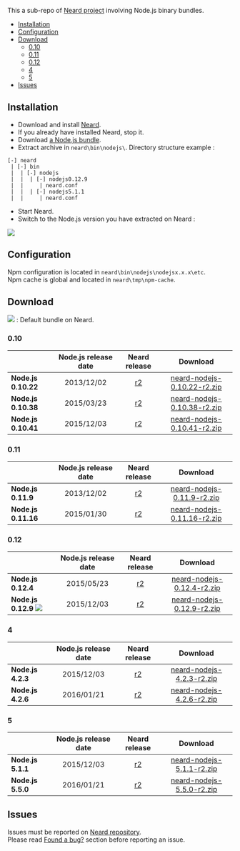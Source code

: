 This a sub-repo of [Neard project](https://github.com/crazy-max/neard) involving Node.js binary bundles.

<!-- START doctoc generated TOC please keep comment here to allow auto update -->
<!-- DON'T EDIT THIS SECTION, INSTEAD RE-RUN doctoc TO UPDATE -->


- [Installation](#installation)
- [Configuration](#configuration)
- [Download](#download)
  - [0.10](#010)
  - [0.11](#011)
  - [0.12](#012)
  - [4](#4)
  - [5](#5)
- [Issues](#issues)

<!-- END doctoc generated TOC please keep comment here to allow auto update -->

## Installation

* Download and install [Neard](https://github.com/crazy-max/neard).
* If you already have installed Neard, stop it.
* Download [a Node.js bundle](#download).
* Extract archive in `neard\bin\nodejs\`. Directory structure example :

```
[-] neard
 | [-] bin
 |  | [-] nodejs
 |  |  | [-] nodejs0.12.9
 |  |     | neard.conf
 |  |  | [-] nodejs5.1.1
 |  |     | neard.conf
 ```

* Start Neard.
* Switch to the Node.js version you have extracted on Neard :

![](https://raw.github.com/crazy-max/neard-bin-nodejs/master/img/switchVersion-20151214.png)

## Configuration

Npm configuration is located in `neard\bin\nodejs\nodejsx.x.x\etc`.<br />
Npm cache is global and located in `neard\tmp\npm-cache`.

## Download

![](https://raw.github.com/crazy-max/neard-bin-nodejs/master/img/star-20151214.png) : Default bundle on Neard.

### 0.10

|                     | Node.js release date | Neard release | Download |
| ------------------- |:--------------------:|:-------------:|:--------:|
| **Node.js 0.10.22** | 2013/12/02 | [r2](https://github.com/crazy-max/neard-bin-nodejs/releases/tag/r2) | [neard-nodejs-0.10.22-r2.zip](https://github.com/crazy-max/neard-bin-nodejs/releases/download/r2/neard-nodejs-0.10.22-r2.zip) |
| **Node.js 0.10.38** | 2015/03/23 | [r2](https://github.com/crazy-max/neard-bin-nodejs/releases/tag/r2) | [neard-nodejs-0.10.38-r2.zip](https://github.com/crazy-max/neard-bin-nodejs/releases/download/r2/neard-nodejs-0.10.38-r2.zip) |
| **Node.js 0.10.41** | 2015/12/03 | [r2](https://github.com/crazy-max/neard-bin-nodejs/releases/tag/r2) | [neard-nodejs-0.10.41-r2.zip](https://github.com/crazy-max/neard-bin-nodejs/releases/download/r2/neard-nodejs-0.10.41-r2.zip) |

### 0.11

|                     | Node.js release date | Neard release | Download |
| ------------------- |:--------------------:|:-------------:|:--------:|
| **Node.js 0.11.9**  | 2013/12/02 | [r2](https://github.com/crazy-max/neard-bin-nodejs/releases/tag/r2) | [neard-nodejs-0.11.9-r2.zip](https://github.com/crazy-max/neard-bin-nodejs/releases/download/r2/neard-nodejs-0.11.9-r2.zip) |
| **Node.js 0.11.16** | 2015/01/30 | [r2](https://github.com/crazy-max/neard-bin-nodejs/releases/tag/r2) | [neard-nodejs-0.11.16-r2.zip](https://github.com/crazy-max/neard-bin-nodejs/releases/download/r2/neard-nodejs-0.11.16-r2.zip) |

### 0.12

|                     | Node.js release date | Neard release | Download |
| ------------------- |:--------------------:|:-------------:|:--------:|
| **Node.js 0.12.4**  | 2015/05/23 | [r2](https://github.com/crazy-max/neard-bin-nodejs/releases/tag/r2) | [neard-nodejs-0.12.4-r2.zip](https://github.com/crazy-max/neard-bin-nodejs/releases/download/r2/neard-nodejs-0.12.4-r2.zip) |
| **Node.js 0.12.9** ![](https://raw.github.com/crazy-max/neard-bin-nodejs/master/img/star-20151214.png) | 2015/12/03 | [r2](https://github.com/crazy-max/neard-bin-nodejs/releases/tag/r2) | [neard-nodejs-0.12.9-r2.zip](https://github.com/crazy-max/neard-bin-nodejs/releases/download/r2/neard-nodejs-0.12.9-r2.zip) |

### 4

|                     | Node.js release date | Neard release | Download |
| ------------------- |:--------------------:|:-------------:|:--------:|
| **Node.js 4.2.3**   | 2015/12/03 | [r2](https://github.com/crazy-max/neard-bin-nodejs/releases/tag/r2) | [neard-nodejs-4.2.3-r2.zip](https://github.com/crazy-max/neard-bin-nodejs/releases/download/r2/neard-nodejs-4.2.3-r2.zip) |
| **Node.js 4.2.6**   | 2016/01/21 | [r2](https://github.com/crazy-max/neard-bin-nodejs/releases/tag/r2) | [neard-nodejs-4.2.6-r2.zip](https://github.com/crazy-max/neard-bin-nodejs/releases/download/r2/neard-nodejs-4.2.6-r2.zip) |

### 5

|                     | Node.js release date | Neard release | Download |
| ------------------- |:--------------------:|:-------------:|:--------:|
| **Node.js 5.1.1**   | 2015/12/03 | [r2](https://github.com/crazy-max/neard-bin-nodejs/releases/tag/r2) | [neard-nodejs-5.1.1-r2.zip](https://github.com/crazy-max/neard-bin-nodejs/releases/download/r2/neard-nodejs-5.1.1-r2.zip) |
| **Node.js 5.5.0**   | 2016/01/21 | [r2](https://github.com/crazy-max/neard-bin-nodejs/releases/tag/r2) | [neard-nodejs-5.5.0-r2.zip](https://github.com/crazy-max/neard-bin-nodejs/releases/download/r2/neard-nodejs-5.5.0-r2.zip) |

## Issues

Issues must be reported on [Neard repository](https://github.com/crazy-max/neard/issues).<br />
Please read [Found a bug?](https://github.com/crazy-max/neard#found-a-bug) section before reporting an issue.
